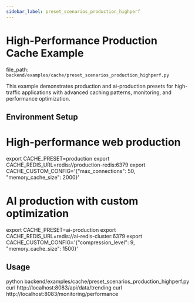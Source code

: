 ```yaml
---
sidebar_label: preset_scenarios_production_highperf
---
```


# High-Performance Production Cache Example

  file_path: `backend/examples/cache/preset_scenarios_production_highperf.py`

This example demonstrates production and ai-production presets for high-traffic
applications with advanced caching patterns, monitoring, and performance optimization.

## Environment Setup

# High-performance web production
export CACHE_PRESET=production
export CACHE_REDIS_URL=redis://production-redis:6379
export CACHE_CUSTOM_CONFIG='{"max_connections": 50, "memory_cache_size": 2000}'

# AI production with custom optimization
export CACHE_PRESET=ai-production
export CACHE_REDIS_URL=redis://ai-redis-cluster:6379
export CACHE_CUSTOM_CONFIG='{"compression_level": 9, "memory_cache_size": 1500}'

## Usage

python backend/examples/cache/preset_scenarios_production_highperf.py
curl http://localhost:8083/api/data/trending
curl http://localhost:8083/monitoring/performance
